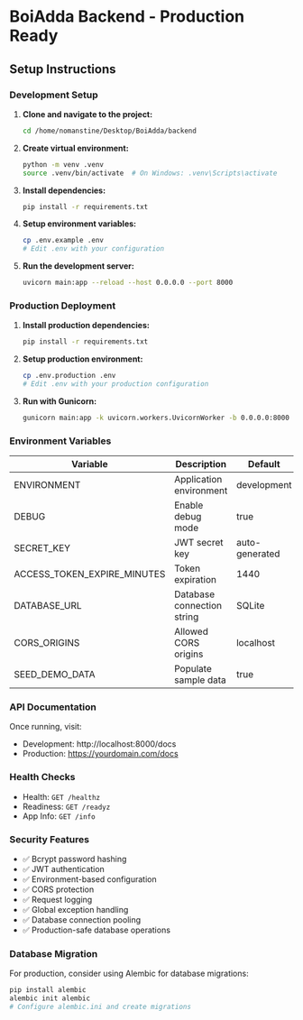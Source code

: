 # BoiAdda Backend - Production Ready

## Setup Instructions

### Development Setup

1. **Clone and navigate to the project:**
   ```bash
   cd /home/nomanstine/Desktop/BoiAdda/backend
   ```

2. **Create virtual environment:**
   ```bash
   python -m venv .venv
   source .venv/bin/activate  # On Windows: .venv\Scripts\activate
   ```

3. **Install dependencies:**
   ```bash
   pip install -r requirements.txt
   ```

4. **Setup environment variables:**
   ```bash
   cp .env.example .env
   # Edit .env with your configuration
   ```

5. **Run the development server:**
   ```bash
   uvicorn main:app --reload --host 0.0.0.0 --port 8000
   ```

### Production Deployment

1. **Install production dependencies:**
   ```bash
   pip install -r requirements.txt
   ```

2. **Setup production environment:**
   ```bash
   cp .env.production .env
   # Edit .env with your production configuration
   ```

3. **Run with Gunicorn:**
   ```bash
   gunicorn main:app -k uvicorn.workers.UvicornWorker -b 0.0.0.0:8000 --workers 4
   ```

### Environment Variables

| Variable | Description | Default | Required |
|----------|-------------|---------|----------|
| ENVIRONMENT | Application environment | development | No |
| DEBUG | Enable debug mode | true | No |
| SECRET_KEY | JWT secret key | auto-generated | Yes (prod) |
| ACCESS_TOKEN_EXPIRE_MINUTES | Token expiration | 1440 | No |
| DATABASE_URL | Database connection string | SQLite | No |
| CORS_ORIGINS | Allowed CORS origins | localhost | No |
| SEED_DEMO_DATA | Populate sample data | true | No |

### API Documentation

Once running, visit:
- Development: http://localhost:8000/docs
- Production: https://yourdomain.com/docs

### Health Checks

- Health: `GET /healthz`
- Readiness: `GET /readyz`
- App Info: `GET /info`

### Security Features

- ✅ Bcrypt password hashing
- ✅ JWT authentication
- ✅ Environment-based configuration
- ✅ CORS protection
- ✅ Request logging
- ✅ Global exception handling
- ✅ Database connection pooling
- ✅ Production-safe database operations

### Database Migration

For production, consider using Alembic for database migrations:

```bash
pip install alembic
alembic init alembic
# Configure alembic.ini and create migrations
```
